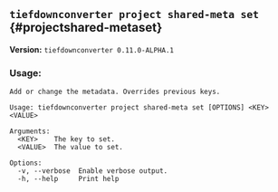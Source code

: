 ## `tiefdownconverter project shared-meta set` {#projectshared-metaset}

**Version:** `tiefdownconverter 0.11.0-ALPHA.1`

### Usage:
```
Add or change the metadata. Overrides previous keys.

Usage: tiefdownconverter project shared-meta set [OPTIONS] <KEY> <VALUE>

Arguments:
  <KEY>    The key to set.
  <VALUE>  The value to set.

Options:
  -v, --verbose  Enable verbose output.
  -h, --help     Print help
```

